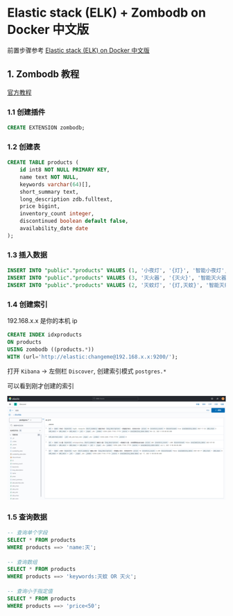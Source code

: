 # Elastic stack (ELK) + Zombodb on Docker 中文版

前置步骤参考 [Elastic stack (ELK) on Docker 中文版](https://github.com/monkeydp/docker-elk)

## 1. Zombodb 教程

[官方教程](https://github.com/zombodb/zombodb/blob/master/TUTORIAL.md)

### 1.1 创建插件

```sql
CREATE EXTENSION zombodb;
```

### 1.2 创建表

```sql
CREATE TABLE products (
    id int8 NOT NULL PRIMARY KEY,
    name text NOT NULL,
    keywords varchar(64)[],
    short_summary text,
    long_description zdb.fulltext, 
    price bigint,
    inventory_count integer,
    discontinued boolean default false,
    availability_date date
);
```

### 1.3 插入数据

```sql
INSERT INTO "public"."products" VALUES (1, '小夜灯', '{灯}', '智能小夜灯', '一款智能小夜灯, 支持定时开关', 10, 2200, 'f', '2021-04-17');
INSERT INTO "public"."products" VALUES (3, '灭火器', '{灭火}', '智能灭火器', '一款智能灭火器, 支持烟雾感应自动启动', 200, 1000, 'f', '2021-07-05');
INSERT INTO "public"."products" VALUES (2, '灭蚊灯', '{灯,灭蚊}', '智能灭蚊灯', '一款智能灭蚊灯, 支持击杀统计', 30, 0, 't', '2021-11-23');
```

### 1.4 创建索引

192.168.x.x 是你的本机 ip

```sql
CREATE INDEX idxproducts 
ON products 
USING zombodb ((products.*)) 
WITH (url='http://elastic:changeme@192.168.x.x:9200/');
```

打开 `Kibana` → 左侧栏 `Discover`, 创建索引模式 `postgres.*`

可以看到刚才创建的索引

![](.README/kibana_discover.png)

### 1.5 查询数据

```sql
-- 查询单个字段
SELECT * FROM products 
WHERE products ==> 'name:灭';

-- 查询数组
SELECT * FROM products 
WHERE products ==> 'keywords:灭蚊 OR 灭火';

-- 查询小于指定值
SELECT * FROM products 
WHERE products ==> 'price<50';
```
